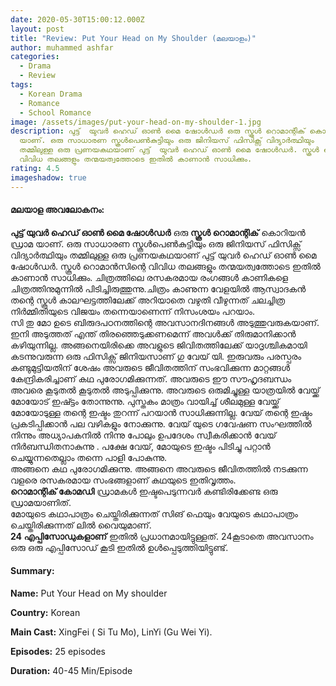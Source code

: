 ```yaml
---
date: 2020-05-30T15:00:12.000Z
layout: post
title: "Review: Put Your Head on My Shoulder (മലയാളം)"
author: muhammed ashfar
categories:
  - Drama
  - Review
tags:
  - Korean Drama
  - Romance
  - School Romance
image: /assets/images/put-your-head-on-my-shoulder-1.jpg
description: പുട്ട്  യുവർ ഹെഡ് ഓൺ മൈ ഷോൾഡർ ഒരു സ്കൂൾ റൊമാന്റിക് കൊറിയൻ ഡ്രാമ
  യാണ്. ഒരു സാധാരണ സ്കൂൾപെൺകുട്ടിയും ഒരു ജിനിയസ് ഫിസിക്സ് വിദ്യാർത്ഥിയും
  തമ്മിലുള്ള ഒരു പ്രണയകഥയാണ് പുട്ട്  യുവർ ഹെഡ് ഓൺ മൈ ഷോൾഡർ. സ്കൂൾ റൊമാൻസിന്റെ
  വിവിധ തലങ്ങളും തന്മയത്വത്തോടെ ഇതിൽ കാണാൻ സാധിക്കും.
rating: 4.5
imageshadow: true
---
```

#### **മലയാള അവലോകനം:**

**പുട്ട് യുവർ ഹെഡ് ഓൺ മൈ ഷോൾഡർ** ഒരു **സ്കൂൾ റൊമാന്റിക്** കൊറിയൻ ഡ്രാമ യാണ്. ഒരു സാധാരണ സ്കൂൾപെൺകുട്ടിയും ഒരു ജിനിയസ് ഫിസിക്സ് വിദ്യാർത്ഥിയും തമ്മിലുള്ള ഒരു പ്രണയകഥയാണ് പുട്ട് യുവർ ഹെഡ് ഓൺ മൈ ഷോൾഡർ. സ്കൂൾ റൊമാൻസിന്റെ വിവിധ തലങ്ങളും തന്മയത്വത്തോടെ ഇതിൽ കാണാൻ സാധിക്കും. ചിത്രത്തിലെ രസകരമായ രംഗങ്ങൾ കാണികളെ ചിത്രത്തിനുമുന്നിൽ പിടിച്ചിരുത്തുന്നു.ചിത്രം കാണുന്ന വേളയിൽ ആസ്വാദകൻ തന്റെ സ്കൂൾ കാലഘട്ടത്തിലേക്ക് അറിയാതെ വഴുതി വീഴുന്നത് ചലച്ചിത്ര നിർമ്മിതിയുടെ വിജയം തന്നെയാണെന്ന് നിസംശയം പറയാം.\
സി തു മോ ഉടെ ബിരുദപഠനത്തിന്റെ അവസാനദിനങ്ങൾ അടുത്തുവരുകയാണ്. ഇനി അടുത്തത് എന്ത് തിരഞ്ഞെടുക്കണമെന്ന് അവൾക്ക് തിരുമാനിക്കാൻ കഴിയുന്നില്ല. അങ്ങനെയിരിക്കെ അവളുടെ ജിവിതത്തിലേക്ക് യാദൃശ്ചികമായി കടന്നുവരുന്ന ഒരു ഫിസിക്സ് ജിനിയസാണ് ഗു വേയ് യി. ഇരുവരും പരസ്പരം കണ്ടുമുട്ടിയതിന് ശേഷം അവരുടെ ജീവിതത്തിന് സംഭവിക്കുന്ന മാറ്റങ്ങൾ കേന്ദ്രികരിച്ചാണ് കഥ പുരോഗമിക്കുന്നത്. അവരുടെ ഈ സൗഹൃദബന്ധം അവരെ കൂടുതൽ കൂടുതൽ അടുപ്പിക്കുന്നു. അവരുടെ ഒരുമിച്ചുള്ള യാത്രയിൽ വേയ്ക്ക് മോയോട് ഇഷ്ട്ടം തോന്നുന്നു. പുസ്തകം മാത്രം വായിച്ച് ശീലമുള്ള വേയ്ക്ക് മോയോടുള്ള തന്റെ ഇഷ്ടം തുറന്ന് പറയാൻ സാധിക്കുന്നില്ല. വേയ് തന്റെ ഇഷ്ടം പ്രകടിപ്പിക്കാൻ പല വഴികളും നോക്കുന്നു. വേയ് യുടെ ഗവേഷണ സംഘത്തിൽ നിന്നും അധ്യാപകനിൽ നിന്നു പോലും ഉപദേശം സ്വീകരിക്കാൻ വേയ് നിർബന്ധിതനാകുന്നു . പക്ഷേ വേയ്, മോയുടെ ഇഷ്ടം പിടിച്ചു പറ്റാൻ ചെയ്യുന്നതെല്ലാം തന്നെ പാളി പോകുന്നു.\
അങ്ങനെ കഥ പുരോഗമിക്കുന്നു. അങ്ങനെ അവരുടെ ജീവിതത്തിൽ നടക്കുന്ന വളരെ രസകരമായ സംഭങ്ങളാണ് കഥയുടെ ഇതിവൃത്തം.\
**റൊമാന്റിക് കോമഡി** ഡ്രാമകൾ ഇഷ്ടപെടുന്നവർ കണ്ടിരിക്കേണ്ട ഒരു ഡ്രാമയാണിത്.\
മോയുടെ കഥാപാത്രം ചെയ്തിരിക്കുന്നത് സിങ് ഫെയും വേയുടെ കഥാപാത്രം ചെയ്തിരിക്കുന്നത് ലിൽ വൈയുമാണ്.\
**24 എപ്പിസോഡുകളാണ്** ഇതിൽ പ്രധാനമായിട്ടുള്ളത്. 24കൂടാതെ അവസാനം ഒരു ഒരു എപ്പിസോഡ് കൂടി ഇതിൽ ഉൾപ്പെടുത്തിയിട്ടുണ്ട്.

#### Summary:

**Name:** Put Your Head on My shoulder

**Country:** Korean

**Main Cast:** XingFei ( Si Tu Mo), LinYi (Gu Wei Yi).

**Episodes:** 25 episodes

**Duration:** 40-45 Min/Episode